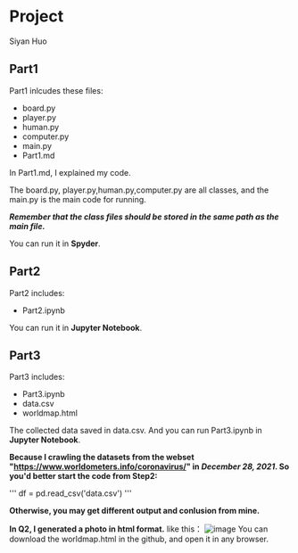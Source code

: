# Project

Siyan Huo 

## Part1
Part1 inlcudes these files:
* board.py
* player.py
* human.py
* computer.py
* main.py
* Part1.md

In Part1.md, I explained my code.

The board.py, player.py,human.py,computer.py are all classes, and the main.py is the main code for running.

***Remember that the class files should be stored in the same path as the main file.***

You can run it in **Spyder**.

## Part2
Part2 includes:
* Part2.ipynb

You can run it in **Jupyter Notebook**.

## Part3
Part3 includes:
* Part3.ipynb
* data.csv
* worldmap.html

The collected data saved in data.csv. And you can run Part3.ipynb in **Jupyter Notebook**.

**Because I crawling the datasets from the webset "https://www.worldometers.info/coronavirus/" in ***December 28, 2021***. So you'd better start the code from Step2:**

  '''
  df = pd.read_csv('data.csv')
  '''

**Otherwise, you may get different output and conlusion from mine.**

**In Q2, I generated a photo in html format.**
like this：
![image](https://user-images.githubusercontent.com/95035715/148606742-734cfd98-1a59-496a-acab-fb1f0efefa77.png)
You can download the worldmap.html in the github, and open it in any browser.
